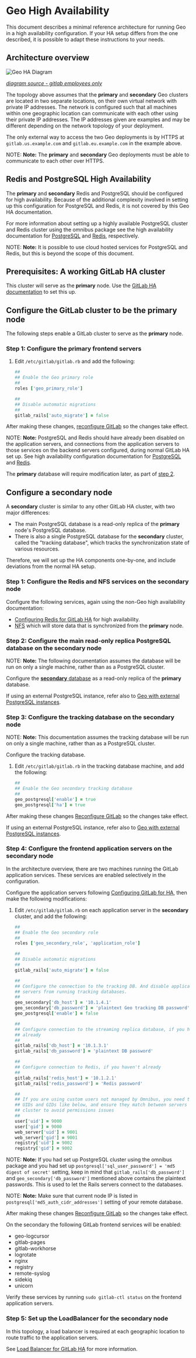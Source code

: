 # Geo High Availability

This document describes a minimal reference architecture for running Geo
in a high availability configuration. If your HA setup differs from the one
described, it is possible to adapt these instructions to your needs.

## Architecture overview

![Geo HA Diagram](../../img/high_availability/geo-ha-diagram.png)

_[diagram source - gitlab employees only][diagram-source]_

The topology above assumes that the **primary** and **secondary** Geo clusters
are located in two separate locations, on their own virtual network
with private IP addresses. The network is configured such that all machines within
one geographic location can communicate with each other using their private IP addresses.
The IP addresses given are examples and may be different depending on the
network topology of your deployment.

The only external way to access the two Geo deployments is by HTTPS at
`gitlab.us.example.com` and `gitlab.eu.example.com` in the example above.

NOTE: **Note:**
The **primary** and **secondary** Geo deployments must be able to communicate to each other over HTTPS.

## Redis and PostgreSQL High Availability

The **primary** and **secondary** Redis and PostgreSQL should be configured
for high availability. Because of the additional complexity involved
in setting up this configuration for PostgreSQL and Redis,
it is not covered by this Geo HA documentation.

For more information about setting up a highly available PostgreSQL cluster and Redis cluster using the omnibus package see the high availability documentation for
[PostgreSQL](../../high_availability/database.md) and
[Redis](../../high_availability/redis.md), respectively.

NOTE: **Note:**
It is possible to use cloud hosted services for PostgreSQL and Redis, but this is beyond the scope of this document.

## Prerequisites: A working GitLab HA cluster

This cluster will serve as the **primary** node. Use the
[GitLab HA documentation](../../high_availability/README.md) to set this up.

## Configure the GitLab cluster to be the **primary** node

The following steps enable a GitLab cluster to serve as the **primary** node.

### Step 1: Configure the **primary** frontend servers

1. Edit `/etc/gitlab/gitlab.rb` and add the following:

    ```ruby
    ##
    ## Enable the Geo primary role
    ##
    roles ['geo_primary_role']

    ##
    ## Disable automatic migrations
    ##
    gitlab_rails['auto_migrate'] = false
    ```

After making these changes, [reconfigure GitLab][gitlab-reconfigure] so the changes take effect.

NOTE: **Note:** PostgreSQL and Redis should have already been disabled on the
application servers, and connections from the application servers to those
services on the backend servers configured, during normal GitLab HA set up. See
high availability configuration documentation for
[PostgreSQL](../../high_availability/database.md#configuring-the-application-nodes)
and [Redis](../../high_availability/redis.md#example-configuration-for-the-gitlab-application).

The **primary** database will require modification later, as part of
[step 2](#step-2-configure-the-main-read-only-replica-postgresql-database-on-the-secondary-node).

## Configure a **secondary** node

A **secondary** cluster is similar to any other GitLab HA cluster, with two
major differences:

* The main PostgreSQL database is a read-only replica of the **primary** node's
  PostgreSQL database.
* There is also a single PostgreSQL database for the **secondary** cluster,
  called the "tracking database", which tracks the synchronization state of
  various resources.

Therefore, we will set up the HA components one-by-one, and include deviations
from the normal HA setup.

### Step 1: Configure the Redis and NFS services on the **secondary** node

Configure the following services, again using the non-Geo high availability
documentation:

* [Configuring Redis for GitLab HA](../../high_availability/redis.md) for high
  availability.
* [NFS](../../high_availability/nfs.md) which will store data that is
  synchronized from the **primary** node.

### Step 2: Configure the main read-only replica PostgreSQL database on the **secondary** node

NOTE: **Note:** The following documentation assumes the database will be run on
only a single machine, rather than as a PostgreSQL cluster.

Configure the [**secondary** database](database.md) as a read-only replica of
the **primary** database.

If using an external PostgreSQL instance, refer also to
[Geo with external PostgreSQL instances](external_database.md).

### Step 3: Configure the tracking database on the **secondary** node

NOTE: **Note:** This documentation assumes the tracking database will be run on
only a single machine, rather than as a PostgreSQL cluster.

Configure the tracking database.

1. Edit `/etc/gitlab/gitlab.rb` in the tracking database machine, and add the
    following:

    ```ruby
    ##
    ## Enable the Geo secondary tracking database
    ##
    geo_postgresql['enable'] = true
    geo_postgresql['ha'] = true
    ```

After making these changes [Reconfigure GitLab][gitlab-reconfigure] so the changes take effect.

If using an external PostgreSQL instance, refer also to
[Geo with external PostgreSQL instances](external_database.md).

### Step 4: Configure the frontend application servers on the **secondary** node

In the architecture overview, there are two machines running the GitLab
application services. These services are enabled selectively in the
configuration.

Configure the application servers following
[Configuring GitLab for HA](../../high_availability/gitlab.md), then make the
following modifications:

1. Edit `/etc/gitlab/gitlab.rb` on each application server in the **secondary**
   cluster, and add the following:

    ```ruby
    ##
    ## Enable the Geo secondary role
    ##
    roles ['geo_secondary_role', 'application_role']

    ##
    ## Disable automatic migrations
    ##
    gitlab_rails['auto_migrate'] = false

    ##
    ## Configure the connection to the tracking DB. And disable application
    ## servers from running tracking databases.
    ##
    geo_secondary['db_host'] = '10.1.4.1'
    geo_secondary['db_password'] = 'plaintext Geo tracking DB password'
    geo_postgresql['enable'] = false

    ##
    ## Configure connection to the streaming replica database, if you haven't
    ## already
    ##
    gitlab_rails['db_host'] = '10.1.3.1'
    gitlab_rails['db_password'] = 'plaintext DB password'

    ##
    ## Configure connection to Redis, if you haven't already
    ##
    gitlab_rails['redis_host'] = '10.1.2.1'
    gitlab_rails['redis_password'] = 'Redis password'

    ##
    ## If you are using custom users not managed by Omnibus, you need to specify
    ## UIDs and GIDs like below, and ensure they match between servers in a
    ## cluster to avoid permissions issues
    ##
    user['uid'] = 9000
    user['gid'] = 9000
    web_server['uid'] = 9001
    web_server['gid'] = 9001
    registry['uid'] = 9002
    registry['gid'] = 9002
    ```
NOTE: **Note:**
If you had set up PostgreSQL cluster using the omnibus package and you had set
up `postgresql['sql_user_password'] = 'md5 digest of secret'` setting, keep in
mind that `gitlab_rails['db_password']` and `geo_secondary['db_password']`
mentioned above contains the plaintext passwords. This is used to let the Rails
servers connect to the databases.

NOTE: **Note:**
Make sure that current node IP is listed in `postgresql['md5_auth_cidr_addresses']` setting of your remote database.

After making these changes [Reconfigure GitLab][gitlab-reconfigure] so the changes take effect.

On the secondary the following GitLab frontend services will be enabled:

* geo-logcursor
* gitlab-pages
* gitlab-workhorse
* logrotate
* nginx
* registry
* remote-syslog
* sidekiq
* unicorn

Verify these services by running `sudo gitlab-ctl status` on the frontend
application servers.

### Step 5: Set up the LoadBalancer for the **secondary** node

In this topology, a load balancer is required at each geographic location to
route traffic to the application servers.

See [Load Balancer for GitLab HA](../../high_availability/load_balancer.md) for
more information.

[diagram-source]: https://docs.google.com/drawings/d/1z0VlizKiLNXVVVaERFwgsIOuEgjcUqDTWPdQYsE7Z4c/edit
[gitlab-reconfigure]: ../../restart_gitlab.md#omnibus-gitlab-reconfigure
